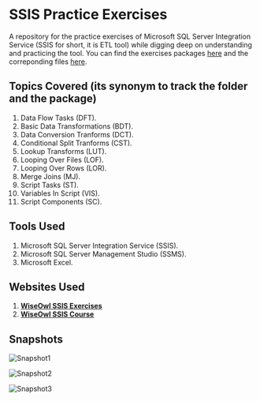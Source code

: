 # SSIS Practice Exercises
A repository for the practice exercises of Microsoft SQL Server Integration Service (SSIS for short, it is ETL tool) while digging deep on understanding and practicing the tool.
You can find the exercises packages [here](https://github.com/yossef-elmahdy/SSIS-Practice-/tree/main/WiseOwlExcersies) and the correponding files [here](https://github.com/yossef-elmahdy/SSIS-Practice-/tree/main/SSIS%20Excersises).

## Topics Covered (its synonym to track the folder and the package)
1. Data Flow Tasks (DFT).
2. Basic Data Transformations (BDT).
3. Data Conversion Tranforms (DCT).
4. Conditional Split Tranforms (CST).
5. Lookup Transforms (LUT).
6. Looping Over Files (LOF). 
7. Looping Over Rows (LOR). 
8. Merge Joins (MJ).
9. Script Tasks (ST). 
10. Variables In Script (VIS). 
11. Script Components (SC). 

## Tools Used 
1. Microsoft SQL Server Integration Service (SSIS). 
2. Microsoft SQL Server Management Studio (SSMS). 
3. Microsoft Excel. 

## Websites Used
1. **[WiseOwl SSIS Exercises](https://www.wiseowl.co.uk/integration-services/exercises/standard/)**
2. **[WiseOwl SSIS Course](https://www.youtube.com/playlist?list=PLNIs-AWhQzcmPg_uV2BZi_KRG4LKs6cRs)**


## Snapshots 
![Snapshot1](https://github.com/yossef-elmahdy/SSIS-Practice-/blob/main/Snapshots/Snapshot-1.png)

![Snapshot2](https://github.com/yossef-elmahdy/SSIS-Practice-/blob/main/Snapshots/Snapshot-2.png)

![Snapshot3](https://github.com/yossef-elmahdy/SSIS-Practice-/blob/main/Snapshots/Snapshot-3.png)





